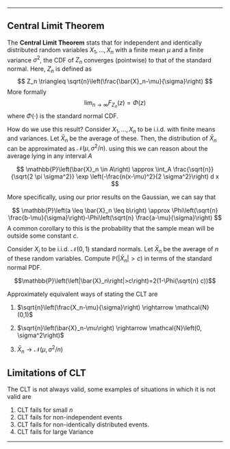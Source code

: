___
## Central Limit Theorem
The **Central Limit Theorem** stats that for independent and identically distributed random variables $X_1, \ldots, X_n$ with a finite mean $\mu$ and a finite variance $\sigma^2$, the CDF of $Z_n$ converges (pointwise) to that of the standard normal. Here, $Z_n$ is defined as
$$
Z_n \triangleq \sqrt{n}\left(\frac{\bar{X}_n-\mu}{\sigma}\right)
$$
More formally
$$
\lim _{n \rightarrow \infty} F_{Z_n}(z)=\Phi(z)
$$
where $\Phi(\cdot)$ is the standard normal CDF.

How do we use this result? Consider $X_1, \ldots, X_n$ to be i.i.d. with finite means and variances. Let $\bar{X}_n$ be the average of these. Then, the distribution of $\bar{X}_n$ can be approximated as $\mathcal{N}\left(\mu, \sigma^2 / n\right)$. using this we can reason about the average lying in any interval $A$

$$
\mathbb{P}\left(\bar{X}_n \in A\right) \approx \int_A \frac{\sqrt{n}}{\sqrt{2 \pi \sigma^2}} \exp \left(-\frac{n(x-\mu)^2}{2 \sigma^2}\right) d x
$$

More specifically, using our prior results on the Gaussian, we can say that

$$
\mathbb{P}\left(a \leq \bar{X}_n \leq b\right) \approx \Phi\left(\sqrt{n} \frac{b-\mu}{\sigma}\right)-\Phi\left(\sqrt{n} \frac{a-\mu}{\sigma}\right)
$$
A common corollary to this is the probability that the sample mean will be outside some constant $c$.

Consider $X_i$ to be i.i.d. $\mathcal{N}(0,1)$ standard normals. Let $\bar{X}_n$ be the average of $n$ of these random variables. Compute $\mathbb{P}\left(\left|\bar{X}_n\right|>c\right)$ in terms of the standard normal PDF.

$$\mathbb{P}\left(\left|\bar{X}_n\right|>c\right)=2(1-\Phi(\sqrt{n} c))$$

Approximately equivalent ways of stating the CLT are 

1. $\sqrt{n}\left(\frac{X_n-\mu}{\sigma}\right) \rightarrow \mathcal{N}(0,1)$

2. $\sqrt{n}\left(\bar{X}_n-\mu\right) \rightarrow \mathcal{N}\left(0, \sigma^2\right)$

3. $\bar{X}_n \rightarrow \mathcal{N}\left(\mu, \sigma^2 / n\right)$

## Limitations of CLT
The CLT is not always valid, some examples of situations in which it is not valid are 

1. CLT fails for small $n$
2. CLT fails for non-independent events
3. CLT fails for non-identically distributed events.
4. CLT fails for large Variance

___